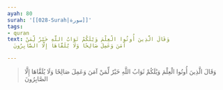 ```yaml
---
ayah: 80
surah: '[[028-Surah|سورة]]'
tags:
- quran
text: وَقَالَ الَّذِينَ أُوتُوا الْعِلْمَ وَيْلَكُمْ ثَوَابُ اللَّهِ خَيْرٌ لِّمَنْ
  آمَنَ وَعَمِلَ صَالِحًا وَلَا يُلَقَّاهَا إِلَّا الصَّابِرُونَ

---
```

> وَقَالَ الَّذِينَ أُوتُوا الْعِلْمَ وَيْلَكُمْ ثَوَابُ اللَّهِ خَيْرٌ لِّمَنْ آمَنَ وَعَمِلَ صَالِحًا وَلَا يُلَقَّاهَا إِلَّا الصَّابِرُونَ

